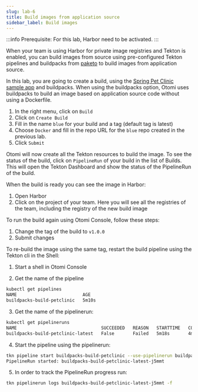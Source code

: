 ```yaml
---
slug: lab-6
title: Build images from application source
sidebar_label: Build images
---
```


:::info
Prerequisite: For this lab, Harbor need to be activated.
:::

When your team is using Harbor for private image registries and Tekton is enabled, you can build images from source using pre-configured Tekton pipelines and buildpacks from [paketo](https://buildpacks.io/docs/buildpack-author-guide/package-a-buildpack/) to build images from application source.

In this lab, you are going to create a build, using the [Spring Pet Clinic sample app](https://github.com/spring-projects/spring-petclinic) and buildpacks. When using the buildpacks option, Otomi uses buildpacks to build an image based on application source code without using a Dockerfile.

1. In the right menu, click on `Build`
2. Click on `Create Build`
3. Fill in the name `blue` for your build and a tag (default tag is latest)
4. Choose `Docker` and fill in the repo URL for the `blue` repo created in the previous lab. 
6. Click `Submit`

Otomi will now create all the Tekton resources to build the image. To see the status of the build, click on `PipelineRun` of your build in the list of Builds. This will open the Tekton Dashboard and show the status of the PipelineRun of the build.


When the build is ready you can see the image in Harbor:

1. Open Harbor
2. Click on the project of your team. Here you will see all the registries of the team, including the registry of the new build image


To run the build again using Otomi Console, follow these steps:

1. Change the tag of the build to `v1.0.0`
2. Submit changes

To re-build the image using the same tag, restart the build pipeline using the Tekton cli in the Shell:

1. Start a shell in Otomi Console

2. Get the name of the pipeline

```bash
kubectl get pipelines
NAME                         AGE
buildpacks-build-petclinic   5m10s
```

3. Get the name of the pipelinerun:

```bash
kubectl get pipelineruns
NAME                                SUCCEEDED   REASON   STARTTIME   COMPLETIONTIME
buildpacks-build-petclinic-latest   False       Failed   5m18s       4m27s
```

4. Start the pipeline using the pipelinerun:

```bash
tkn pipeline start buildpacks-build-petclinic --use-pipelinerun buildpacks-build-petclinic-latest
PipelineRun started: buildpacks-build-petclinic-latest-j5mmt
```

5. In order to track the PipelineRun progress run:

```bash
tkn pipelinerun logs buildpacks-build-petclinic-latest-j5mmt -f
```
